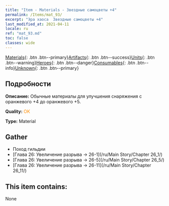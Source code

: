 ```yaml
---
title: "Item - Materials - Звездные самоцветы +4"
permalink: /Items/mat_93/
excerpt: "Эра хаоса  Звездные самоцветы +4"
last_modified_at: 2021-04-11
locale: ru
ref: "mat_93.md"
toc: false
classes: wide
---
```

 [Materials](/ru/Items/){: .btn .btn--primary}[Artifacts](/ru/Items/Artifacts/){: .btn .btn--success}[Units](/ru/Items/Units/){: .btn .btn--warning}[Heroes](/ru/Items/Heroes/){: .btn .btn--danger}[Consumables](/ru/Items/Consumables/){: .btn .btn--info}[Unknown](/ru/Items/Unknown/){: .btn .btn--primary}

## Подробности
 **Описание:** Обычные материалы для улучшения снаряжения c оранжевого +4 до оранжевого +5.

 **Quality:** <span style="color: #FF8C00">OK</span>

 **Type:** Material

## Gather

*    Поход гильдии 
*    [Глава 26: Увеличение разрыва -> 26-1](/ru/Main Story/Chapter 26_1/) 
*    [Глава 26: Увеличение разрыва -> 26-5](/ru/Main Story/Chapter 26_5/) 
*    [Глава 26: Увеличение разрыва -> 26-11](/ru/Main Story/Chapter 26_11/) 

## This item contains:

  None

